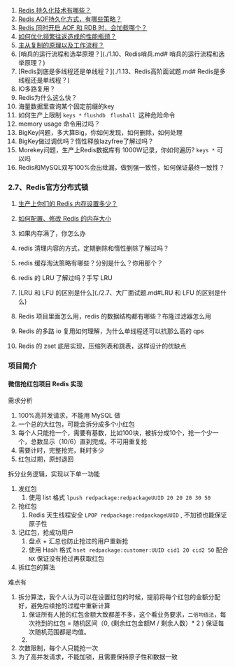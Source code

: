 
1. [Redis 持久化技术有哪些？](1.5、数据持久化.md)
2. [Redis AOF持久化方式，有哪些策略？](1.5、数据持久化.md#AOF)
3. [Redis 同时开启 AOF 和 RDB 时，会加载哪个？](/1.5、数据持久化.md#RDB和AOF共存)
4. [如何优化频繁往返造成的性能瓶颈？](1.7、管道.md)
5. [主从复制的原理以及工作流程？](./1.9、Redis复制.md#主从复制的原理以及工作流程？)
6. [哨兵的运行流程和选举原理？](./1.10、Redis哨兵.md# 哨兵的运行流程和选举原理？)
7. [Redis到底是多线程还是单线程？](./1.13、Redis高阶面试题.md# Redis是多线程还是单线程？)
8. IO多路复用？
9. Redis为什么这么快？
10. 海量数据里查询某个固定前缀的key
11. 如何生产上限制 `keys *` `flushdb ` `flushall `这种危险命令
12. memory usage 命令用过吗？
13. BigKey问题，多大算Big，你如何发现，如何删除，如何处理
14. BigKey做过调优吗？惰性释放lazyfree了解过吗？
15. Morekey问题，生产上Redis数据库有 1000W记录，你如何遍历? `keys *` 可以吗
16. Redis和MySQL双写100%会出纰漏，做到强一致性，如何保证最终一致性？



### 2.7、Redis官方分布式锁

1. [生产上你们的 Redis 内存设置多少？](2.7、大厂面试题.md#Redis默认多少内存可用)
2. [如何配置、修改 Redis 的内存大小](2.7、大厂面试题.md#Redis默认多少内存可用)
3. 如果内存满了，你怎么办
4. redis 清理内容的方式，定期删除和惰性删除了解过吗？
5. redis 缓存淘汰策略有哪些？分别是什么？你用那个？
6. redis 的 LRU 了解过吗？手写 LRU
7. [LRU 和 LFU 的区别是什么](./2.7、大厂面试题.md#LRU 和 LFU 的区别是什么)



1. Redis 项目里面怎么用，redis 的数据结构都有哪些？布隆过滤器怎么用
2. Redis 的多路 io 复用如何理解，为什么单线程还可以抗那么高的 qps
3. Redis 的 zset 底层实现，压缩列表和跳表，这样设计的优缺点







### 项目简介

#### 微信抢红包项目 Redis 实现

需求分析

1. 100%高并发请求，不能用 MySQL 做
2. 一个总的大红包，可能会拆分成多个小红包
3. 每个人只能抢一个，需要有基数，比如100块，被拆分成10个，抢一个少一个，总数显示（10/6）直到完成。不可用重复抢
4. 需要计时，完整抢完，耗时多少
5. 红包过期，原封退回



拆分业务逻辑，实现以下单一功能

1. 发红包
   1. 使用 list 格式 `lpush redpackage:redpackageUUID 20 20 20 30 50`
2. 抢红包
   1.  Redis 天生线程安全 `LPOP redpackage:redpackageUUID` , 不加锁也能保证原子性
3. 记红包，抢成功用户
   1. 盘点 + 汇总也防止抢过的用户重新抢
   2. 使用 Hash 格式 `hset redpackage:customer:UUID cid1 20 cid2 50`  配合 `NX` 保证没有抢过再获取红包
4. 拆红包的算法



难点有

1. 拆分算法，我个人认为可以在设置红包的时候，提前将每个红包的金额分配好，避免后续抢的过程中重新计算
   1. 保证所有人抢的红包金额大致都差不多，这个看业务要求，`二倍均值法`，每次抢到的红包 = 随机区间（0, (剩余红包金额M / 剩余人数）* 2 ) 保证每次随机范围都是均值。
   2. 
2. 次数限制，每个人只能抢一次
3. 为了高并发请求，不能加锁，且需要保持原子性和数据一致



